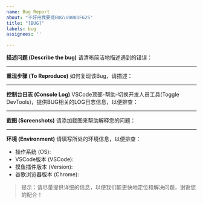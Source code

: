 ```yaml
---
name: Bug Report
about: "不好用我要提BUG\U0001F625"
title: "[BUG]"
labels: bug
assignees: ''

---
```


**描述问题 (Describe the bug)**
请清晰简洁地描述遇到的错误：


---

**重现步骤 (To Reproduce)**
如何复现该Bug，请描述：


---

**控制台日志 (Console Log)**
VSCode顶部-帮助-切换开发人员工具(Toggle DevTools)，提供BUG相关的LOG日志信息，以便排查：


---

**截图 (Screenshots)**
请添加截图来帮助解释您的问题：


---

**环境 (Environment)**
请填写所处的环境信息，以便排查：
 - 操作系统 (OS):
 - VSCode版本 (VSCode):
 - 摸鱼插件版本 (Version):
 - 谷歌浏览器版本 (Chrome):


> 提示：请尽量提供详细的信息，以便我们能更快地定位和解决问题，谢谢您的配合！